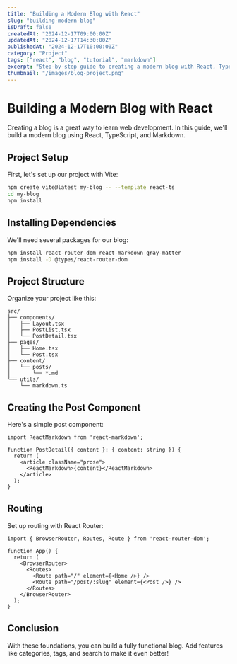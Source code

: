 ```yaml
---
title: "Building a Modern Blog with React"
slug: "building-modern-blog"
isDraft: false
createdAt: "2024-12-17T09:00:00Z"
updatedAt: "2024-12-17T14:30:00Z"
publishedAt: "2024-12-17T10:00:00Z"
category: "Project"
tags: ["react", "blog", "tutorial", "markdown"]
excerpt: "Step-by-step guide to creating a modern blog with React, TypeScript, and Markdown."
thumbnail: "/images/blog-project.png"
---
```


# Building a Modern Blog with React

Creating a blog is a great way to learn web development. In this guide, we'll build a modern blog using React, TypeScript, and Markdown.

## Project Setup

First, let's set up our project with Vite:

```bash
npm create vite@latest my-blog -- --template react-ts
cd my-blog
npm install
```

## Installing Dependencies

We'll need several packages for our blog:

```bash
npm install react-router-dom react-markdown gray-matter
npm install -D @types/react-router-dom
```

## Project Structure

Organize your project like this:

```
src/
├── components/
│   ├── Layout.tsx
│   ├── PostList.tsx
│   └── PostDetail.tsx
├── pages/
│   ├── Home.tsx
│   └── Post.tsx
├── content/
│   └── posts/
│       └── *.md
└── utils/
    └── markdown.ts
```

## Creating the Post Component

Here's a simple post component:

```tsx
import ReactMarkdown from 'react-markdown';

function PostDetail({ content }: { content: string }) {
  return (
    <article className="prose">
      <ReactMarkdown>{content}</ReactMarkdown>
    </article>
  );
}
```

## Routing

Set up routing with React Router:

```tsx
import { BrowserRouter, Routes, Route } from 'react-router-dom';

function App() {
  return (
    <BrowserRouter>
      <Routes>
        <Route path="/" element={<Home />} />
        <Route path="/post/:slug" element={<Post />} />
      </Routes>
    </BrowserRouter>
  );
}
```

## Conclusion

With these foundations, you can build a fully functional blog. Add features like categories, tags, and search to make it even better!
